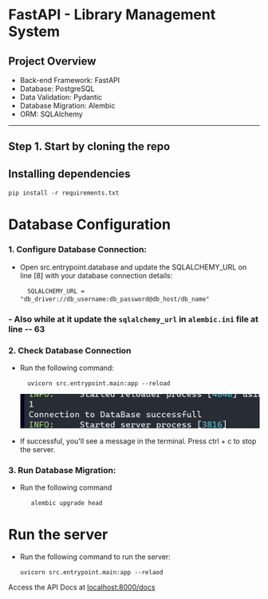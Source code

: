 # FastAPI - Library Management System

## Project Overview

- Back-end Framework: FastAPI
- Database: PostgreSQL
- Data Validation: Pydantic
- Database Migration: Alembic
- ORM: SQLAlchemy

<hr>

## Step 1. Start by cloning the repo

## Installing dependencies

    pip install -r requirements.txt

# Database Configuration

### 1. Configure Database Connection:

- Open src.entrypoint.database and update the SQLALCHEMY_URL on line [8] with your database connection details:

        SQLALCHEMY_URL = "db_driver://db_username:db_password@db_host/db_name"

### - Also while at it update the `sqlalchemy_url` in `alembic.ini` file at line -- 63

### 2. Check Database Connection

- Run the following command:

        uvicorn src.entrypoint.main:app --reload

  ![DB connection success message](./media/image.png)

- If successful, you'll see a message in the terminal. Press ctrl + c to stop the server.

### 3. Run Database Migration:

- Run the following command

         alembic upgrade head

# Run the server

- Run the following command to run the server:

      uvicorn src.entrypoint.main:app --relaod

Access the API Docs at [localhost:8000/docs](localhost:8000/docs)
